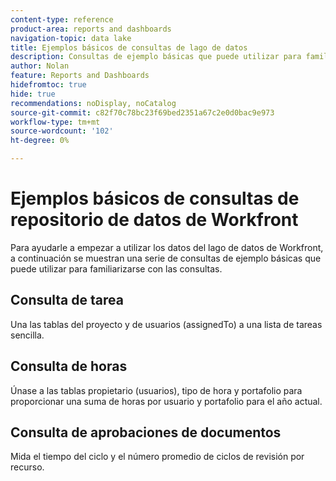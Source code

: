 ```yaml
---
content-type: reference
product-area: reports and dashboards
navigation-topic: data lake
title: Ejemplos básicos de consultas de lago de datos
description: Consultas de ejemplo básicas que puede utilizar para familiarizarse con las consultas.
author: Nolan
feature: Reports and Dashboards
hidefromtoc: true
hide: true
recommendations: noDisplay, noCatalog
source-git-commit: c82f70c78bc23f69bed2351a67c2e0d0bac9e973
workflow-type: tm+mt
source-wordcount: '102'
ht-degree: 0%

---
```


# Ejemplos básicos de consultas de repositorio de datos de Workfront

Para ayudarle a empezar a utilizar los datos del lago de datos de Workfront, a continuación se muestran una serie de consultas de ejemplo básicas que puede utilizar para familiarizarse con las consultas.

## Consulta de tarea

Una las tablas del proyecto y de usuarios (assignedTo) a una lista de tareas sencilla.



## Consulta de horas

Únase a las tablas propietario (usuarios), tipo de hora y portafolio para proporcionar una suma de horas por usuario y portafolio para el año actual.



## Consulta de aprobaciones de documentos

Mida el tiempo del ciclo y el número promedio de ciclos de revisión por recurso.
